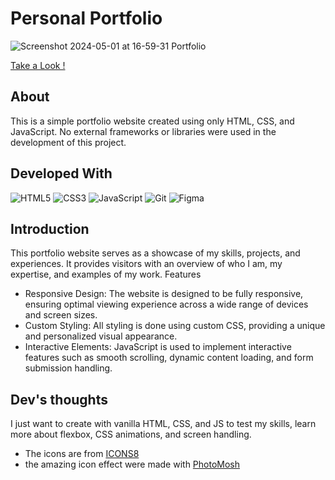 <h1>Personal Portfolio</h1>

![Screenshot 2024-05-01 at 16-59-31 Portfolio](https://github.com/Tofuwave/portfolio/assets/66047380/fb9c7c83-4c36-4ce6-9582-57da3e4f3e4f)

[Take a Look !](https://tofuwave.github.io/portfolio/)

<H2>About</H2>
This is a simple portfolio website created using only HTML, CSS, and JavaScript. No external frameworks or libraries were used in the development of this project.

<h2>Developed With</h2>

![HTML5](https://img.shields.io/badge/html5-%23E34F26.svg?style=for-the-badge&logo=html5&logoColor=white)
![CSS3](https://img.shields.io/badge/css3-%231572B6.svg?style=for-the-badge&logo=css3&logoColor=white)
![JavaScript](https://img.shields.io/badge/javascript-%23323330.svg?style=for-the-badge&logo=javascript&logoColor=%23F7DF1E)
![Git](https://img.shields.io/badge/git-%23F05033.svg?style=for-the-badge&logo=git&logoColor=white)
![Figma](https://img.shields.io/badge/figma-%23F24E1E.svg?style=for-the-badge&logo=figma&logoColor=white)


<h2>Introduction</h2>

This portfolio website serves as a showcase of my skills, projects, and experiences. It provides visitors with an overview of who I am, my expertise, and examples of my work.
Features

* Responsive Design: The website is designed to be fully responsive, ensuring optimal viewing experience across a wide range of devices and screen sizes.
* Custom Styling: All styling is done using custom CSS, providing a unique and personalized visual appearance.
* Interactive Elements: JavaScript is used to implement interactive features such as smooth scrolling, dynamic content loading, and form submission handling.

<h2>Dev's thoughts</h2>
I just want to create with vanilla HTML, CSS, and JS to test my skills, learn more about flexbox, CSS animations, and screen handling.

<br>

* The icons are from [ICONS8](https://icons8.com.br/)
* the amazing icon effect were made with [PhotoMosh](https://photomosh.com/app/)
